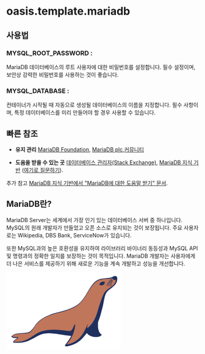 # oasis.template.mariadb
## 사용법

### MYSQL_ROOT_PASSWORD :
MariaDB 데이터베이스의 루트 사용자에 대한 비밀번호를 설정합니다.
필수 설정이며, 보안상 강력한 비밀번호를 사용하는 것이 좋습니다.
### MYSQL_DATABASE :
컨테이너가 시작될 때 자동으로 생성될 데이터베이스의 이름을 지정합니다.
필수 사항이며, 특정 데이터베이스를 미리 만들어야 할 경우 사용할 수 있습니다.

## 빠른 참조

- **유지 관리**
  [MariaDB Foundation](https://mariadb.org), [MariaDB plc](https://mariadb.com),[커뮤니티](https://mariadb.org/community/)

- **도움을 받을 수 있는 곳**
  [데이터베이스 관리자(Stack Exchange)](https://dba.stackexchange.com), [MariaDB 지식 기반](https://mariadb.com/kb) ([여기로 질문하기](https://mariadb.com/kb/en/ask/)).

추가 참고 [MariaDB 지식 기반에서 "MariaDB에 대한 도움말 받기" 문서](https://mariadb.com/kb/en/getting-help-with-mariadb/).

## MariaDB란?

MariaDB Server는 세계에서 가장 인기 있는 데이터베이스 서버 중 하나입니다. MySQL의 원래 개발자가 만들었고 오픈 소스로 유지되는 것이 보장됩니다. 주요 사용자로는 Wikipedia, DBS Bank, ServiceNow가 있습니다.

또한 MySQL과의 높은 호환성을 유지하여 라이브러리 바이너리 동등성과 MySQL API 및 명령과의 정확한 일치를 보장하는 것이 목적입니다. MariaDB 개발자는 사용자에게 더 나은 서비스를 제공하기 위해 새로운 기능을 계속 개발하고 성능을 개선합니다.

![MariaDB Logo](https://raw.githubusercontent.com/docker-library/docs/554e4b9aaac2e266b9ab31e9a312cb6f96d69286/mariadb/logo.png)
